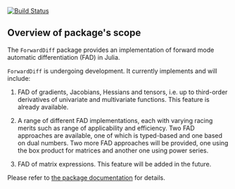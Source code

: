 [![Build Status](https://travis-ci.org/scidom/ForwardDiff.jl.png)](https://travis-ci.org/scidom/ForwardDiff.jl)

## Overview of package's scope

The `ForwardDiff` package provides an implementation of forward mode automatic differentiation (FAD) in Julia.

`ForwardDiff` is undergoing development. It currently implements and will include:

1. FAD of gradients, Jacobians, Hessians and tensors, i.e. up to third-order derivatives of univariate and multivariate
functions. This feature is already available.

2. A range of different FAD implementations, each with varying racing merits such as range of applicability and
efficiency. Two FAD approaches are available, one of which is typed-based and one based on dual numbers. Two more
FAD approaches will be provided, one using the box product for matrices and another one using power series.

3. FAD of matrix expressions. This feature will be added in the future.

Please refer to [the package documentation](http://forwarddiffjl.readthedocs.org/en/latest/) for details.
